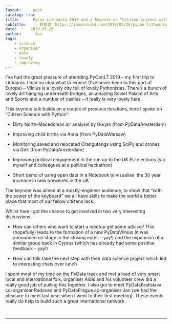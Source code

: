 ```yaml
---
layout:     post
catalog: true
title:      PyCon Lithuania 2019 and a keynote on “Citizen Science with Python”
subtitle:      转载自：https://ianozsvald.com/2019/05/26/pycon-lithuania-2019-and-a-keynote-on-citizen-science-with-python/
date:      2019-05-26
author:      Ian
tags:
    - science
    - organiser
    - data
    - lovely
    - improving
---
```


I’ve had the great pleasure of attending PyConLT 2019 – my first trip to Lithuania. I had no idea what to expect (I’ve never been to this part of Europe) – Vilnius is a lovely city full of lovely Pythonistas. There’s a bunch of lovely art hanging underneath bridges, an amazing Soviet Palace of Arts and Sports and a number of castles – it really is very lovely here.

This keynote talk builds on a couple of previous iterations, here I spoke on “Citizen Science with Python“:

- Dirty North-Macedonian air analysis by Gorjan (from PyDataAmsterdam)

- Improving child births via Anna (from PyDataWarsaw)

- Monitoring saved and relocated Orangutangs using SciPy and drones via Dirk (from PyDataAmsterdam)

- Improving political engagement in the run up to the UK EU elections (via myself and colleagues at a political hackathon)

- Short demo of using open data in a Notebook to visualise  the 30 year increase in new breweries in the UK


The keynote was aimed at a mostly-engineer audience, to show that “with the power of the keyboard” we all have skills to make the world a better place that most of our fellow citizens lack.

Whilst here I got the chance to get involved in two very interesting discussions:

- How can others who want to start a meetup get some advice? This (hopefully) leads to the formation of a new PyDataVilnius (it was announced on stage in the closing notes – yay!) and the expansion of a similar group back in Cyprus (which has already had some positive feedback – yay!)

- How can folk take the next step with their data science project which led to interesting chats over lunch


I spent most of my time on the PyData track and met a load of very smart local and international folk, organiser Aidis and his volunteer crew did a really good job of pulling this together. I also got to meet PyDataBratislava co-organiser Radovan and PyDataPrague co-organiser Jan (we had the pleasure to meet last year when I went to their first meeting). These events really do help to build such a great international network.

 

---

